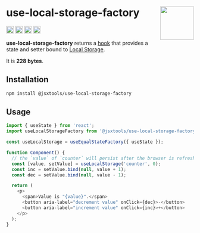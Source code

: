 # use-local-storage-factory [<img src="https://avatars.githubusercontent.com/u/52989093" alt="" width="90" height="90" align="right">][monorepo]

[<img alt="npm version" src="https://img.shields.io/npm/v/@jsxtools/use-local-storage-factory.svg" height="20">](https://www.npmjs.com/package/@jsxtools/use-local-storage-factory)
[<img alt="build status" src="https://img.shields.io/travis/jsxtools/monorepo/master.svg" height="20">](https://travis-ci.org/jsxtools/monorepo/use-local-storage-factory)
[<img alt="issue tracker" src="https://img.shields.io/github/issues/jsxtools/monorepo/use-local-storage-factory.svg" height="20">](https://github.com/jsxtools/monorepo/issues?q=is:issue+is:open+label:use-local-storage-factory)
[<img alt="pull requests" src="https://img.shields.io/github/issues-pr/jsxtools/monorepo/use-local-storage-factory.svg" height="20">](https://github.com/jsxtools/monorepo/pulls?q=is:pr+is:open+label:use-local-storage-factory)

**use-local-storage-factory** returns a [hook] that provides a state and setter bound to [Local Storage].

It is <strong size>228 bytes</strong>.

## Installation

```sh
npm install @jsxtools/use-local-storage-factory
```

## Usage

```js
import { useState } from 'react';
import useLocalStorageFactory from '@jsxtools/use-local-storage-factory';

const useLocalStorage = useEqualStateFactory({ useState });

function Component() {
  // the `value` of `counter` will persist after the browser is refreshed
  const [value, setValue] = useLocalStorage('counter', 0);
  const inc = setValue.bind(null, value + 1);
  const dec = setValue.bind(null, value - 1);

  return (
    <p>
      <span>Value is "{value}".</span>
      <button aria-label="decrement value" onClick={dec}>-</button>
      <button aria-label="increment value" onClick={inc}>+</button>
    </p>
  );
}
```

[hook]: https://reactjs.org/docs/hooks-reference.html

[monorepo]: https://github.com/jsxtools/monorepo

[local storage]: https://developer.mozilla.org/en-US/docs/Web/API/Web_Storage_API/Using_the_Web_Storage_API
